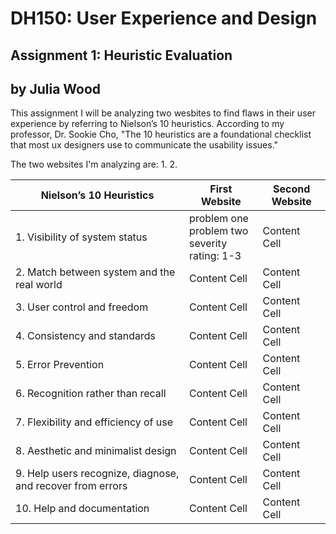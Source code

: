 # DH150: User Experience and Design
## Assignment 1: Heuristic Evaluation
## by Julia Wood 

This assignment I will be analyzing two wesbites to find flaws in their user experience by referring to Nielson’s 10 heuristics. According to my professor, Dr. Sookie Cho, "The 10 heuristics are a foundational checklist that most ux designers use to communicate the usability issues."

The two websites I'm analyzing are: 
1. 
2. 

| Nielson’s 10 Heuristics  | First Website | Second Website  | 
| ------------- | ------------- | ------------- |
| 1. Visibility of system status  | problem one <br/> problem two <br/> severity rating: 1-3 | Content Cell  | 
| 2. Match between system and the real world  | Content Cell  | Content Cell  | 
| 3. User control and freedom | Content Cell  | Content Cell  | 
| 4. Consistency and standards | Content Cell  | Content Cell  | 
| 5. Error Prevention  | Content Cell  | Content Cell  | 
| 6. Recognition rather than recall | Content Cell  | Content Cell  | 
| 7. Flexibility and efficiency of use  | Content Cell  | Content Cell  | 
| 8. Aesthetic and minimalist design | Content Cell  | Content Cell  | 
| 9. Help users recognize, diagnose, and recover from errors | Content Cell  | Content Cell  | 
| 10. Help and documentation | Content Cell  | Content Cell  | 
